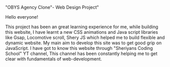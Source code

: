 "OBYS Agency Clone"- Web Design Project"

Hello everyone!

This project has been an great learning experience for me, while building this website, I have learnt a new CSS animations and Java script libraries like Gsap, Locomotive scroll, Shery JS which helped me to build flexible and dynamic  website. My main aim to develop this site was to get good grip on JavaScript. I have got to know this website through "Sheriyans Coding School" YT channel, This channel has been constantly helping me to get clear with fundamentals of web-development.
